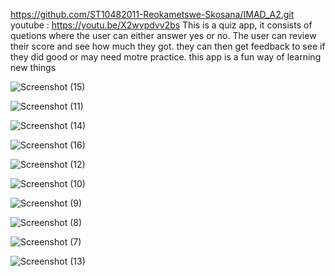 https://github.com/ST10482011-Reokametswe-Skosana/IMAD_A2.git
youtube : https://youtu.be/X2wvpdvv2bs
This is a quiz app, it consists of quetions where the user can either answer yes or no. The user can review their score and see how much they got. they can then get feedback to see if they did good or may need motre practice. this app is a fun way of learning new things 


![Screenshot (15)](https://github.com/user-attachments/assets/f3d6a344-485a-49db-8a2d-a3a482432206)

![Screenshot (11)](https://github.com/user-attachments/assets/68d50bc5-0981-417f-bf4d-3f13a6fd810c)

![Screenshot (14)](https://github.com/user-attachments/assets/804e95dd-3bea-4e5d-aab6-bbd384983464)

![Screenshot (16)](https://github.com/user-attachments/assets/2be38e9e-7b76-4f2f-8fad-c6a8e963362c)

![Screenshot (12)](https://github.com/user-attachments/assets/002da74f-77c3-4833-978e-66165cc9aa20)

![Screenshot (10)](https://github.com/user-attachments/assets/3395c71f-e58f-43fc-b93d-7c82d5fc4caf)

![Screenshot (9)](https://github.com/user-attachments/assets/680d5ceb-d2fd-4423-8b31-acb813c20ce4)

![Screenshot (8)](https://github.com/user-attachments/assets/03416c7c-48c6-4280-aa58-b9647f0af48f)


![Screenshot (7)](https://github.com/user-attachments/assets/b977b5e5-4a73-4351-84bf-bc3c9729b9d7)

![Screenshot (13)](https://github.com/user-attachments/assets/3e1ffbd2-528d-4169-9a54-4ab975b8d5bd)
